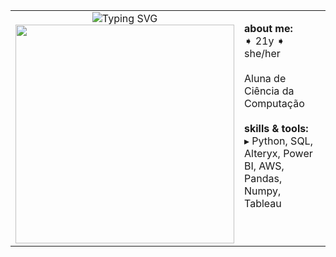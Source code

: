 <table>
  <tr>
    <td align="center">
      <!-- Animação de digitação -->
      <img src="https://readme-typing-svg.demolab.com?font=Fira+Code&pause=1000&color=00ffab&width=400&height=40&lines=Hello%2F+I'm+Ester!" alt="Typing SVG" />
      <br/>
      <!-- GIF animado -->
      <img src="https://i.imgur.com/JQqw2EX.gif" width="350" />
    </td>
    <td valign="top">
      <p><b>about me:</b><br>
   ➧ 21y ➧ she/her
      <br><br>
     Aluna de Ciência da Computação
      <br><br>
      <b>skills & tools:</b><br>
      ▸ Python, SQL, Alteryx, Power BI, AWS, Pandas, Numpy, Tableau
      <br><br>
      </p>
    </td>
  </tr>
</table>
